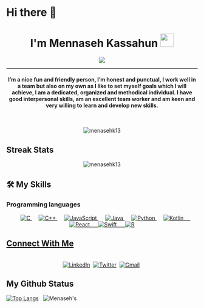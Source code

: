 # Hi there 👋

<h1 align="center">I'm Mennaseh Kassahun <img src="https://media.giphy.com/media/hvRJCLFzcasrR4ia7z/giphy.gif" width="35"></h1>
<p align="center">
  <a href="https://github.com/DenverCoder1/readme-typing-svg"><img src="https://readme-typing-svg.herokuapp.com?lines=Computer+Engineering+Student;Full+Stack+Web+Developer;Android+App+Developer;IOS+App+Developer;DS%20|%20AI%20|%20ML%20Enthusiast;Graphic%20Designer;Always%20learning%20new%20things&center=true&width=500&height=50"></a>
</p>
<hr/>
<h4 align="center">I’m a nice fun and friendly person, I’m honest and punctual, I work well in a team but also on my own as I like to set myself goals which I will achieve, I am a dedicated, organized and methodical individual. I have good interpersonal skills, am an excellent team worker and am keen and very willing to learn and develop new skills.</h4>
<br>
<p align="center"> <img src="https://komarev.com/ghpvc/?username=menasehk13&label=Profile%20views&color=0e75b6&style=plastic" alt="menasehk13" /> </p>

## Streak Stats
<p align="center"><img src="https://github-readme-streak-stats.herokuapp.com/?user=menasehk13&theme=algolia" alt="menasehk13"  /></p>


## 🛠️ My Skills

### Programming languages
<p align="center"> 
  &emsp; 
  <a href="https://www.cprogramming.com/" target="_blank"> 
    <img alt="C" src="https://img.shields.io/badge/C-00599C?style=for-the-badge&logo=c&logoColor=white">
  </a> 
  &emsp;
  <a href="https://www.w3schools.com/cpp/" target="_blank"> 
    <img alt="C++" src="https://img.shields.io/badge/C%2B%2B-00599C?style=for-the-badge&logo=c%2B%2B&logoColor=white">
  </a> 
  &emsp;
  <a href="https://developer.mozilla.org/en-US/docs/Web/JavaScript" target="_blank"> 
     <img alt="JavaScript" src="https://img.shields.io/badge/JavaScript-F7DF1E?style=for-the-badge&logo=javascript&logoColor=black">
   </a>
  &emsp;
  <a href="https://www.java.com" target="_blank"> 
    <img alt="Java" src="https://img.shields.io/badge/Java-ED8B00?style=for-the-badge&logo=java&logoColor=white">
  </a>
  &emsp;
   <a href="https://www.python.org" target="_blank">
    <img alt="Python" src="https://img.shields.io/badge/Python-3776AB?style=for-the-badge&logo=python&logoColor=white">
  </a>
  &emsp;
 <a href="https://developer.android.com/kotlin/learn?gclid=CjwKCAiA1uKMBhAGEiwAxzvX9-rANBxCDjtzAwEQqBUyOkTwcxHZvV8poWrSFQH-ibY2ADdGVgRqvBoCcQwQAvD_BwE&gclsrc=aw.ds" target="_blank">
<img alt="Kotlin" src="https://img.shields.io/badge/Kotlin-0095D5?&style=for-the-badge&logo=kotlin&logoColor=white"
</a>
  &emsp;
   <a href="https://www.r-project.org/">
   <img alt="React" src="https://img.shields.io/badge/React-20232A?style=for-the-badge&logo=react&logoColor=61DAFB"
   </a>
     &emsp;
   <a href="https://www.r-project.org/">
   <img alt="Swift" src="https://img.shields.io/badge/Swift-FA7343?style=for-the-badge&logo=swift&logoColor=white"
   </a>
     &emsp;
   <a href="https://www.r-project.org/">
   <img alt="R" src="https://img.shields.io/badge/R-276DC3?style=for-the-badge&logo=r&logoColor=white"
   </a>
</p>
    
## Connect With Me
<p align="center">
<br>
<a href="https://www.linkedin.com/in/menaseh-kassahun-191976224/"><img src="https://img.shields.io/badge/linkedin-%230077B5.svg?&style=for-the-badge&logo=linkedin&logoColor=white" alt="LinkedIn" /></a>&nbsp;
<a href="https://twitter.com/KassahunMenaseh"><img src="https://img.shields.io/badge/Twitter-1DA1F2?style=for-the-badge&logo=twitter&logoColor=white" alt="Twitter" /></a>&nbsp;
<a href="mailto:menasehk38@gmail.com?subject=Hola%20Jiji"><img src="https://img.shields.io/badge/gmail-%23D14836.svg?&style=for-the-badge&logo=gmail&logoColor=white" alt="Gmail"/></a>&nbsp;

## My Github Status

[![Top Langs](https://github-readme-stats.vercel.app/api/top-langs/?username=menasehk13&theme=dracula)](https://github.com/menasehk13/github-readme-stats)
&nbsp;
![Menaseh's](https://github-readme-stats.vercel.app/api?username=menasehk13&count_private=true&theme=radical)

